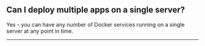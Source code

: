 ## Can I deploy multiple apps on a single server?

Yes - you can have any number of Docker services running on a single server at any point in time.

* * *

